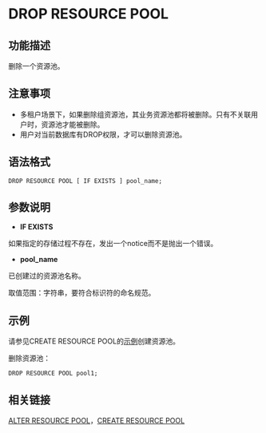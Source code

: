 # DROP RESOURCE POOL

## 功能描述

删除一个资源池。

## 注意事项

- 多租户场景下，如果删除组资源池，其业务资源池都将被删除。只有不关联用户时，资源池才能被删除。
- 用户对当前数据库有DROP权限，才可以删除资源池。

## 语法格式

```
DROP RESOURCE POOL [ IF EXISTS ] pool_name;
```

## 参数说明

- **IF EXISTS**

如果指定的存储过程不存在，发出一个notice而不是抛出一个错误。

- **pool_name**

已创建过的资源池名称。

取值范围：字符串，要符合标识符的命名规范。

## 示例

请参见CREATE RESOURCE POOL的[示例](CREATE-RESOURCE-POOL.md#example)创建资源池。

删除资源池：

```
DROP RESOURCE POOL pool1;
```

## 相关链接

[ALTER RESOURCE POOL](ALTER-RESOURCE-POOL.md)，[CREATE RESOURCE POOL](CREATE-RESOURCE-POOL.md)